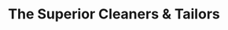 ---
title: "The Superior Cleaners & Tailors"
url: /fairfield/the-superior-cleaners-und-tailors/
shop: Wäscherei
---